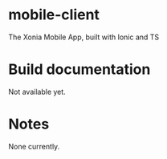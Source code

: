 # mobile-client
The Xonia Mobile App, built with Ionic and TS  
  
# Build documentation  
Not available yet.  
  
# Notes  
None currently.  